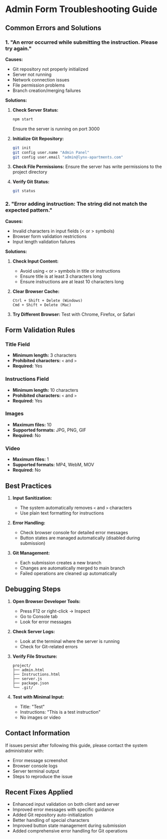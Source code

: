 # Admin Form Troubleshooting Guide

## Common Errors and Solutions

### 1. "An error occurred while submitting the instruction. Please try again."

**Causes:**
- Git repository not properly initialized
- Server not running
- Network connection issues
- File permission problems
- Branch creation/merging failures

**Solutions:**
1. **Check Server Status:**
   ```bash
   npm start
   ```
   Ensure the server is running on port 3000

2. **Initialize Git Repository:**
   ```bash
   git init
   git config user.name "Admin Panel"
   git config user.email "admin@lynx-apartments.com"
   ```

3. **Check File Permissions:**
   Ensure the server has write permissions to the project directory

4. **Verify Git Status:**
   ```bash
   git status
   ```

### 2. "Error adding instruction: The string did not match the expected pattern."

**Causes:**
- Invalid characters in input fields (< or > symbols)
- Browser form validation restrictions
- Input length validation failures

**Solutions:**
1. **Check Input Content:**
   - Avoid using `<` or `>` symbols in title or instructions
   - Ensure title is at least 3 characters long
   - Ensure instructions are at least 10 characters long

2. **Clear Browser Cache:**
   ```
   Ctrl + Shift + Delete (Windows)
   Cmd + Shift + Delete (Mac)
   ```

3. **Try Different Browser:**
   Test with Chrome, Firefox, or Safari

## Form Validation Rules

### Title Field
- **Minimum length:** 3 characters
- **Prohibited characters:** `<` and `>`
- **Required:** Yes

### Instructions Field
- **Minimum length:** 10 characters
- **Prohibited characters:** `<` and `>`
- **Required:** Yes

### Images
- **Maximum files:** 10
- **Supported formats:** JPG, PNG, GIF
- **Required:** No

### Video
- **Maximum files:** 1
- **Supported formats:** MP4, WebM, MOV
- **Required:** No

## Best Practices

1. **Input Sanitization:**
   - The system automatically removes `<` and `>` characters
   - Use plain text formatting for instructions

2. **Error Handling:**
   - Check browser console for detailed error messages
   - Button states are managed automatically (disabled during submission)

3. **Git Management:**
   - Each submission creates a new branch
   - Changes are automatically merged to main branch
   - Failed operations are cleaned up automatically

## Debugging Steps

1. **Open Browser Developer Tools:**
   - Press F12 or right-click → Inspect
   - Go to Console tab
   - Look for error messages

2. **Check Server Logs:**
   - Look at the terminal where the server is running
   - Check for Git-related errors

3. **Verify File Structure:**
   ```
   project/
   ├── admin.html
   ├── Instructions.html
   ├── server.js
   ├── package.json
   └── .git/
   ```

4. **Test with Minimal Input:**
   - Title: "Test"
   - Instructions: "This is a test instruction"
   - No images or video

## Contact Information

If issues persist after following this guide, please contact the system administrator with:
- Error message screenshot
- Browser console logs
- Server terminal output
- Steps to reproduce the issue

## Recent Fixes Applied

- Enhanced input validation on both client and server
- Improved error messages with specific guidance
- Added Git repository auto-initialization
- Better handling of special characters
- Improved button state management during submission
- Added comprehensive error handling for Git operations